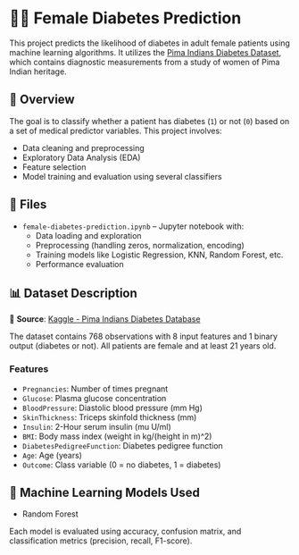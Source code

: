 # 👩‍⚕️ Female Diabetes Prediction

This project predicts the likelihood of diabetes in adult female patients using machine learning algorithms. It utilizes the [Pima Indians Diabetes Dataset](https://www.kaggle.com/datasets/uciml/pima-indians-diabetes-database), which contains diagnostic measurements from a study of women of Pima Indian heritage.

## 📌 Overview

The goal is to classify whether a patient has diabetes (`1`) or not (`0`) based on a set of medical predictor variables. This project involves:

- Data cleaning and preprocessing
- Exploratory Data Analysis (EDA)
- Feature selection
- Model training and evaluation using several classifiers

## 📁 Files

- `female-diabetes-prediction.ipynb` – Jupyter notebook with:
  - Data loading and exploration
  - Preprocessing (handling zeros, normalization, encoding)
  - Training models like Logistic Regression, KNN, Random Forest, etc.
  - Performance evaluation

## 📊 Dataset Description

📍 **Source**: [Kaggle - Pima Indians Diabetes Database](https://www.kaggle.com/datasets/uciml/pima-indians-diabetes-database)

The dataset contains 768 observations with 8 input features and 1 binary output (diabetes or not). All patients are female and at least 21 years old.

### Features

- `Pregnancies`: Number of times pregnant
- `Glucose`: Plasma glucose concentration
- `BloodPressure`: Diastolic blood pressure (mm Hg)
- `SkinThickness`: Triceps skinfold thickness (mm)
- `Insulin`: 2-Hour serum insulin (mu U/ml)
- `BMI`: Body mass index (weight in kg/(height in m)^2)
- `DiabetesPedigreeFunction`: Diabetes pedigree function
- `Age`: Age (years)
- `Outcome`: Class variable (0 = no diabetes, 1 = diabetes)

## 🧠 Machine Learning Models Used

- Random Forest

Each model is evaluated using accuracy, confusion matrix, and classification metrics (precision, recall, F1-score).
